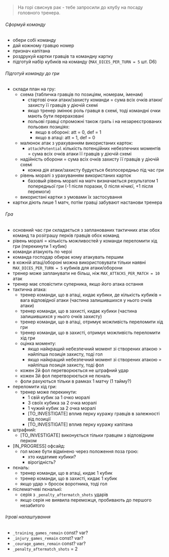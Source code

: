 > На горі свиснув рак - тебе запросили до клубу на посаду головного тренера.




###### Сформуй команду
* обери собі команду
* дай кожному гравцю номер
* признач капітана
* роздрукуй картки гравців та командну картку
* підготуй набір кубиків на команду (`MAX_DICES_PER_TURN = 5` шт. D6)


###### Підготуй команду до гри
* склади план на гру:
	* схема (табличка гравців по позиціям, номерам, іменам)
		* стартові очки атаки/захисту команди = сума всіх очків атаки/захисту її гравців у діючій схемі
		* якщо тренер змінює роль гравця в схемі, тоді командні очки мають бути перераховані
		* польові гравці спроможні також грать і на незареєстрованих польових позиціях:
		    * якщо в обороні: att = 0, def = 1
		    * якщо в атаці: att = 1, def = 0
	* малюнок атак з урахуванням використаних карток:
		* `attackPotential` кількість потенційних небезпечних моментів = сума всіх очків атаки її гравців у діючій схемі
	* надійність оборони = сума всіх очків захисту її гравців у діючій схемі
		* кожна дія атаки/захисту будується безпосередньо під час гри
	* рівень моралі з урахуванням використаних карток
		* базовый рівень моралі на матч визначається результатом 1 попередньої гри (-1 після поразки, 0 після нічиєї, +1 після перемоги)
	* використані картки з умовами їх застосування
* картки діють лише 1 матч, потім гравці забувают настанови тренера


###### Гра
* основний час гри складається з запланованих тактичних атак обох команд та розіграшу перків гравців обох команд
* рівень моралі = кількість можливостей у команди переломити хід гри (перекинути 1 кубик)
* команди атакують по черзі
* команда господар обирає кому атакувать першим
* в кожній атаці/обороні можна використовувати тільки наявні `MAX_DICES_PER_TURN = 5` кубиків для атаки/оборони
* тренер може запланувати не більш, ніж `MAX_ATTACKS_PER_MATCH = 10` атак
* тренер має сповістити суперника, якщо його атака остання
* тактична атака:
	* тренер команди, що в атаці, кидає кубики, де кількість кубиків = вага відповідної атаки (частина залишившихся у нього очків атаки)
	* тренер команди, що в захисті, кидає кубики (частина залишившихся у нього очків захисту)
	* тренер команди, що в атаці, отримує можливість переломити хід гри
	* тренер команди, що в захисті, отримує можливість переломити хід гри
    * оцінка моменту:
      * якщо найкращий небезпечний момент зі створених атакою > найліпша позиція захисту, тоді гол
      * якщо найкращий небезпечний момент зі створених атакою = найліпша позиція захисту, тоді фол
	* кожен 2й фол перетворюється не штрафний удар
	* кожен 3й фол перетворюється не пєналь
	* фоли рахуються тільки в рамках 1 матчу (1 тайму?)
* переломити хід гри:
    * тренер може перекинути:
        * 1 свій кубик за 1 очко моралі
        * 3 своїх кубика за 2 очка моралі
        * 1 чужий кубик за 2 очка моралі
        * [TO_INVESTIGATE] вплив перку куражу гравців в залежності від позиції
        * [TO_INVESTIGATE] вплив перку куражу капітана
* штрафний:
    * [TO_INVESTIGATE] виконується тільки гравцем з відповідним перком
* [IN_PROGRESS] офсайд:
    * гол може бути відмінено через положення поза грою:
      * хто кидатиме кубики?
      * вірогідність?
* пєналь:
	* тренер команди, що в атаці, кидає 1 кубик
	* тренер команди, що в захисті, кидає 1 кубик
	* якщо удар > бросок воротника, тоді гол
* післематчеві пєналькі:
    * серія з `_penalty_aftermatch_shots` ударів
    * якщо серія не виявила переможця, пробивають до першого незабитого




###### Ігрові налаштування
* `_training_games_remain` const? var?
* `_injury_games_remain` const? var?
* `_courage_games_remain` const? var?
* `_penalty_aftermatch_shots` = 2

